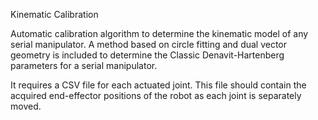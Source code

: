 Kinematic Calibration

Automatic calibration algorithm to determine the kinematic model of any serial manipulator. A method based on circle fitting and dual vector geometry is included to determine the Classic Denavit-Hartenberg parameters for a serial manipulator.

It requires a CSV file for each actuated joint. This file should contain the acquired end-effector positions of the robot as each joint is separately moved.
